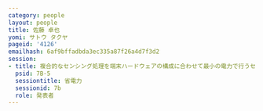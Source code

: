 ```yaml
---
category: people
layout: people
title: 佐藤 卓也
yomi: サトウ タクヤ
pageid: '4126'
emailhash: 6af9bffadbda3ec335a87f26a4d7f3d2
session:
- title: 複合的なセンシング処理を端末ハードウェアの構成に合わせて最小の電力で行うセンシングミドルウェア
  psid: 7B-5
  sessiontitle: 省電力
  sessionid: 7b
  role: 発表者
---
```

